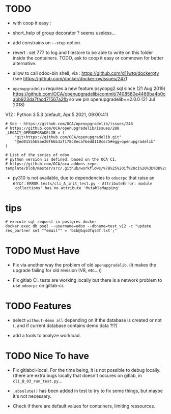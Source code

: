 # TODO

* with coop it easy :
- short_help of group decorator ? seems useless...

* add constrains on ``--step`` option.


* revert : set 777 to log and filestore to be able to write on this folder
  inside the containers. TODO, ask to coop it easy or commown for better alternative.

* allow to call odoo-bin shell, via : https://github.com/d11wtq/dockerpty
  (see https://github.com/docker/docker-py/issues/247)


* ``openupgradelib`` requires a new feature psycopg2.sql since
  (21 Aug 2019)
  https://github.com/OCA/openupgradelib/commit/7408580e4469ba4b0cabb923da7facd71567a2fb
  so we pin openupgradelib==2.0.0 (21 Jul 2018)


V12 : Python 3.5.3 (default, Apr  5 2021, 09:00:41)

```
# See : https://github.com/OCA/openupgradelib/issues/248
# https://github.com/OCA/openupgradelib/issues/288
_LEGACY_OPENUPGRADELIB = (
    "git+https://github.com/OCA/openupgradelib.git"
    "@ed01555b8ae20f66b3af178c8ecaf6edd110ce75#egg=openupgradelib"
)

# List of the series of odoo
# python version is defined, based on the OCA CI.
# https://github.com/OCA/oca-addons-repo-template/blob/master/src/.github/workflows/%7B%25%20if%20ci%20%3D%3D%20'GitHub'%20%25%7Dtest.yml%7B%25%20endif%20%25%7D.jinja

```

* py310 is not available, due to dependencies to ``odoorpc`` that raise an error :
  ``ERROR tests/cli_A_init_test.py - AttributeError: module 'collections' has no attribute 'MutableMapping'``


# tips
```
# execute sql request in postgres docker
docker exec db psql --username=odoo --dbname=test_v12 -c "update res_partner set ""email"" = 'bib@bqsdfqsdf.txt';"
```


# TODO Must Have

- Fix via another way the problem of old ``openupgradelib``.
  (it makes the upgrade failing for old revision (V8, etc...))

- Fix gitlab CI. tests are working locally but there is a network problem
  to use ``odoorpc`` on gitlab-ci.

# TODO Features

- select ``without-demo all`` depending on if the database
  is created or not (, and if current database contains demo data ?!?)

- add a tools to analyze workload.

# TODO Nice To have

- Fix gitlabci-local. For the time being, it is not possible to debug
  locally. (there are extra bugs locally that doesn't occures on gitlab,
  in ``cli_B_03_run_test.py``...

- ``.absolute()`` has been added in test to try to fix some things,
  but maybe it's not necessary.

- Check if there are default values for containers, limiting ressources.
